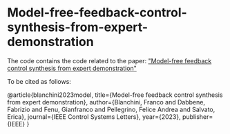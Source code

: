 # Model-free-feedback-control-synthesis-from-expert-demonstration

The code contains the code related to the paper:
        ["Model-free feedback control synthesis from expert demonstration"](https://ieeexplore.ieee.org/abstract/document/10057485)



To be cited as follows:

@article{blanchini2023model,
  title={Model-free feedback control synthesis from expert demonstration},
  author={Blanchini, Franco and Dabbene, Fabrizio and Fenu, Gianfranco and Pellegrino, Felice Andrea and Salvato, Erica},
  journal={IEEE Control Systems Letters},
  year={2023},
  publisher={IEEE}
}
